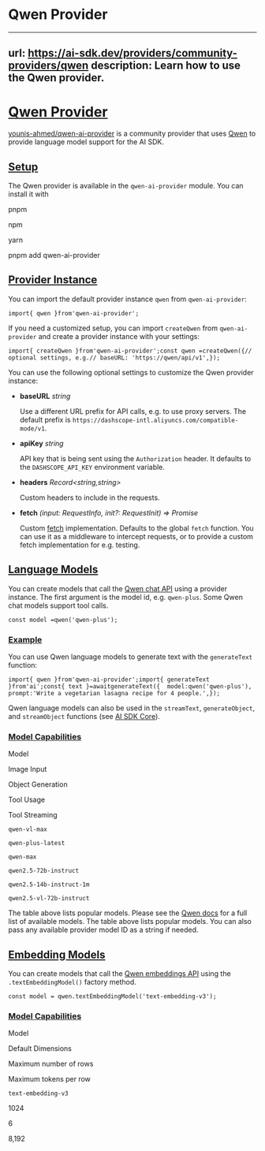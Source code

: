 # Qwen Provider


---
url: https://ai-sdk.dev/providers/community-providers/qwen
description: Learn how to use the Qwen provider.
---


# [Qwen Provider](#qwen-provider)


[younis-ahmed/qwen-ai-provider](https://github.com/younis-ahmed/qwen-ai-provider) is a community provider that uses [Qwen](https://www.alibabacloud.com/en/solutions/generative-ai/qwen) to provide language model support for the AI SDK.


## [Setup](#setup)


The Qwen provider is available in the `qwen-ai-provider` module. You can install it with

pnpm

npm

yarn

pnpm add qwen-ai-provider


## [Provider Instance](#provider-instance)


You can import the default provider instance `qwen` from `qwen-ai-provider`:

```
import{ qwen }from'qwen-ai-provider';
```

If you need a customized setup, you can import `createQwen` from `qwen-ai-provider` and create a provider instance with your settings:

```
import{ createQwen }from'qwen-ai-provider';const qwen =createQwen({// optional settings, e.g.// baseURL: 'https://qwen/api/v1',});
```

You can use the following optional settings to customize the Qwen provider instance:

-   **baseURL** *string*

    Use a different URL prefix for API calls, e.g. to use proxy servers. The default prefix is `https://dashscope-intl.aliyuncs.com/compatible-mode/v1`.

-   **apiKey** *string*

    API key that is being sent using the `Authorization` header. It defaults to the `DASHSCOPE_API_KEY` environment variable.

-   **headers** *Record<string,string>*

    Custom headers to include in the requests.

-   **fetch** *(input: RequestInfo, init?: RequestInit) => Promise<Response>*

    Custom [fetch](https://developer.mozilla.org/en-US/docs/Web/API/fetch) implementation. Defaults to the global `fetch` function. You can use it as a middleware to intercept requests, or to provide a custom fetch implementation for e.g. testing.



## [Language Models](#language-models)


You can create models that call the [Qwen chat API](https://www.alibabacloud.com/help/en/model-studio/developer-reference/use-qwen-by-calling-api) using a provider instance. The first argument is the model id, e.g. `qwen-plus`. Some Qwen chat models support tool calls.

```
const model =qwen('qwen-plus');
```


### [Example](#example)


You can use Qwen language models to generate text with the `generateText` function:

```
import{ qwen }from'qwen-ai-provider';import{ generateText }from'ai';const{ text }=awaitgenerateText({  model:qwen('qwen-plus'),  prompt:'Write a vegetarian lasagna recipe for 4 people.',});
```

Qwen language models can also be used in the `streamText`, `generateObject`, and `streamObject` functions (see [AI SDK Core](/docs/ai-sdk-core)).


### [Model Capabilities](#model-capabilities)


Model

Image Input

Object Generation

Tool Usage

Tool Streaming

`qwen-vl-max`

`qwen-plus-latest`

`qwen-max`

`qwen2.5-72b-instruct`

`qwen2.5-14b-instruct-1m`

`qwen2.5-vl-72b-instruct`

The table above lists popular models. Please see the [Qwen docs](https://www.alibabacloud.com/help/en/model-studio/getting-started/models) for a full list of available models. The table above lists popular models. You can also pass any available provider model ID as a string if needed.


## [Embedding Models](#embedding-models)


You can create models that call the [Qwen embeddings API](https://www.alibabacloud.com/help/en/model-studio/getting-started/models#cff6607866tsg) using the `.textEmbeddingModel()` factory method.

```
const model = qwen.textEmbeddingModel('text-embedding-v3');
```


### [Model Capabilities](#model-capabilities-1)


Model

Default Dimensions

Maximum number of rows

Maximum tokens per row

`text-embedding-v3`

1024

6

8,192
